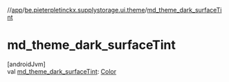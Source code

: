 //[app](../../index.md)/[be.pieterpletinckx.supplystorage.ui.theme](index.md)/[md_theme_dark_surfaceTint](md_theme_dark_surface-tint.md)

# md_theme_dark_surfaceTint

[androidJvm]\
val [md_theme_dark_surfaceTint](md_theme_dark_surface-tint.md): [Color](https://developer.android.com/reference/kotlin/androidx/compose/ui/graphics/Color.html)
